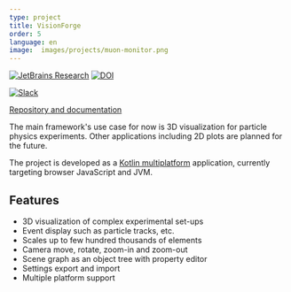 ```yaml
---
type: project
title: VisionForge
order: 5
language: en
image:  images/projects/muon-monitor.png
---
```


[![JetBrains Research](https://jb.gg/badges/research.svg)](https://confluence.jetbrains.com/display/ALL/JetBrains+on+GitHub)
[![DOI](https://zenodo.org/badge/174502624.svg)](https://zenodo.org/badge/latestdoi/174502624)

[![Slack](https://img.shields.io/badge/slack-channel-green?logo=slack)](https://kotlinlang.slack.com/archives/CEXV2QWNM)

[Repository and documentation](https://github.com/mipt-npm/visionforge)

The main framework's use case for now is 3D visualization for particle physics experiments.
Other applications including 2D plots are planned for the future.

The project is developed as a [Kotlin multiplatform](https://kotlinlang.org/docs/reference/multiplatform.html)
application, currently targeting browser JavaScript and JVM.

## Features

- 3D visualization of complex experimental set-ups
- Event display such as particle tracks, etc.
- Scales up to few hundred thousands of elements
- Camera move, rotate, zoom-in and zoom-out
- Scene graph as an object tree with property editor
- Settings export and import
- Multiple platform support